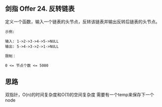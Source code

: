 ## 剑指 Offer 24. 反转链表
定义一个函数，输入一个链表的头节点，反转该链表并输出反转后链表的头节点。

 

```
示例:

输入: 1->2->3->4->5->NULL
输出: 5->4->3->2->1->NULL
```
 

```
限制：

0 <= 节点个数 <= 5000
```

## 思路
双指针，O(n)的时间复杂度和O(1)的空间复杂度
需要有一个temp来保存下一个node
